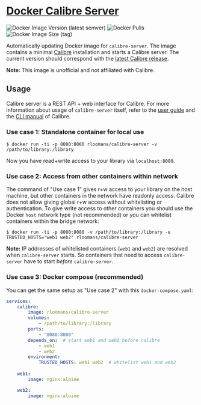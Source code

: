 # [Docker Calibre Server](https://hub.docker.com/r/rloomans/calibre-server)
![Docker Image Version (latest semver)](https://img.shields.io/docker/v/rloomans/calibre-server?sort=semver)
![Docker Pulls](https://img.shields.io/docker/pulls/rloomans/calibre-server)
![Docker Image Size (tag)](https://img.shields.io/docker/image-size/rloomans/calibre-server/latest)

Automatically updating Docker image for `calibre-server`. The image contains a minimal [Calibre](https://calibre-ebook.com/) installation and starts a Calibre server. The current version should correspond with the [latest Calibre release](https://github.com/kovidgoyal/calibre/releases).

**Note:** This image is unofficial and not affiliated with Calibre.

## Usage

Calibre server is a REST API + web interface for Calibre. For more information about usage of `calibre-server` itself, refer to the [user guide](https://manual.calibre-ebook.com/server.html) and the [CLI manual](https://manual.calibre-ebook.com/generated/en/calibre-server.html) of Calibre.

### Use case 1: Standalone container for local use

```
$ docker run -ti -p 8080:8080 rloomans/calibre-server -v /path/to/library:/library
```

Now you have read+write access to your library via `localhost:8080`.

### Use case 2: Access from other containers within network

The command of "Use case 1" gives r+w access to your library on the host machine, but other containers in the network have readonly access. Calibre does not allow giving global r+w access without whitelisting or authentication. To give write access to other containers you should use the Docker `host` network type (not recommended) or you can whitelist containers within the bridge network:

```
$ docker run -ti -p 8080:8080 -v /path/to/library:/library -e TRUSTED_HOSTS="web1 web2" rloomans/calibre-server
```

**Note:** IP addresses of whitelisted containers (`web1` and `web2`) are resolved when `calibre-server` starts. So containers that need to access `calibre-server` have to start _before_ `calibre-server`.

### Use case 3: Docker compose (recommended)

You can get the same setup as "Use case 2" with this `docker-compose.yaml`:

```yaml
services:
    calibre:
        image: rloomans/calibre-server
        volumes:
            - /path/to/library:/library
        ports: 
            - "8080:8080"
        depends_on:  # start web1 and web2 before calibre
            - web1
            - web2
        environment:
            TRUSTED_HOSTS: web1 web2  # whitelist web1 and web2
    
    web1:
        image: nginx:alpine

    web2:
        image: nginx:alpine
```
